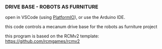 ### DRIVE BASE - ROBOTS AS FURNITURE

open in VSCode (using [PlatformIO](https://platformio.org/platformio-ide)), or use the Arduino IDE.

this code controls a mecanum drive base for the robots as furniture project

this program is based on the RCMv2 template: https://github.com/rcmgames/rcmv2
